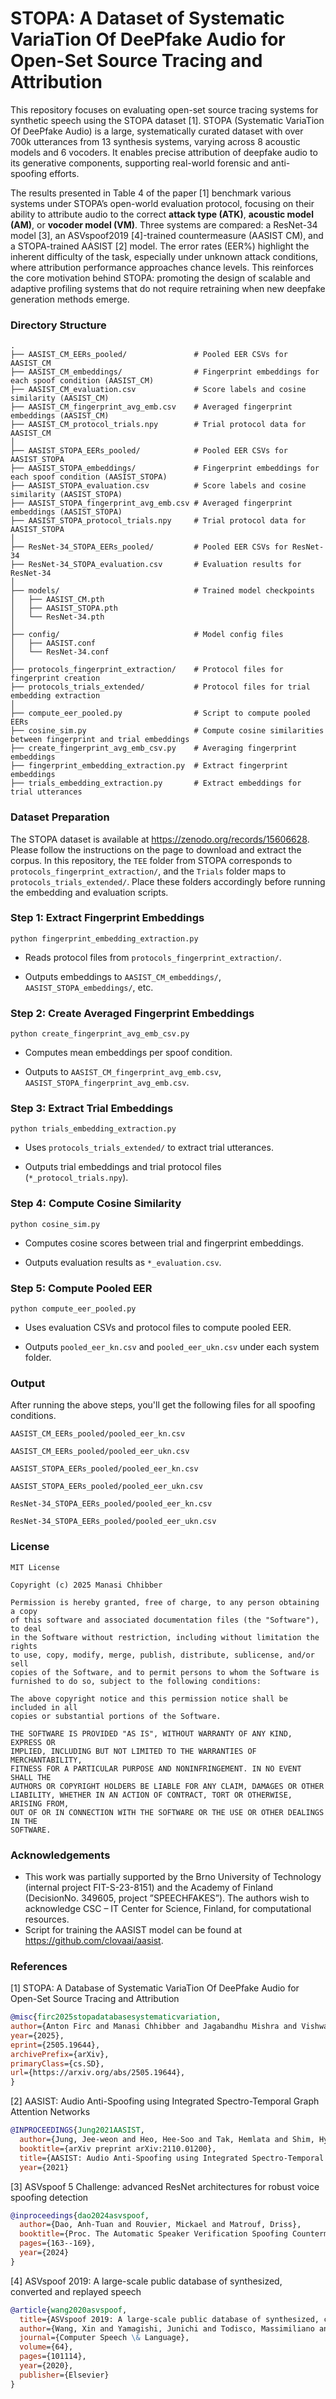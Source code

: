# STOPA: A Dataset of Systematic VariaTion Of DeePfake Audio for Open-Set Source Tracing and Attribution

This repository focuses on evaluating open-set source tracing systems for synthetic speech using the STOPA dataset [1]. STOPA (Systematic VariaTion Of DeePfake Audio) is a large, systematically curated dataset with over 700k utterances from 13 synthesis systems, varying across 8 acoustic models and 6 vocoders. It enables precise attribution of deepfake audio to its generative components, supporting real-world forensic and anti-spoofing efforts.

The results presented in Table 4 of the paper [1] benchmark various systems under STOPA’s open-world evaluation protocol, focusing on their ability to attribute audio to the correct **attack type (ATK)**, **acoustic model (AM)**, or **vocoder model (VM)**. Three systems are compared: a ResNet-34 model [3], an ASVspoof2019 [4]-trained countermeasure (AASIST CM), and a STOPA-trained AASIST [2] model. The error rates (EER%) highlight the inherent difficulty of the task, especially under unknown attack conditions, where attribution performance approaches chance levels. This reinforces the core motivation behind STOPA: promoting the design of scalable and adaptive profiling systems that do not require retraining when new deepfake generation methods emerge.

### Directory Structure

```
.
├── AASIST_CM_EERs_pooled/               # Pooled EER CSVs for AASIST_CM
├── AASIST_CM_embeddings/                # Fingerprint embeddings for each spoof condition (AASIST_CM)
├── AASIST_CM_evaluation.csv             # Score labels and cosine similarity (AASIST_CM)
├── AASIST_CM_fingerprint_avg_emb.csv    # Averaged fingerprint embeddings (AASIST_CM)
├── AASIST_CM_protocol_trials.npy        # Trial protocol data for AASIST_CM
│
├── AASIST_STOPA_EERs_pooled/            # Pooled EER CSVs for AASIST_STOPA
├── AASIST_STOPA_embeddings/             # Fingerprint embeddings for each spoof condition (AASIST_STOPA)
├── AASIST_STOPA_evaluation.csv          # Score labels and cosine similarity (AASIST_STOPA)
├── AASIST_STOPA_fingerprint_avg_emb.csv # Averaged fingerprint embeddings (AASIST_STOPA)
├── AASIST_STOPA_protocol_trials.npy     # Trial protocol data for AASIST_STOPA
│
├── ResNet-34_STOPA_EERs_pooled/         # Pooled EER CSVs for ResNet-34
├── ResNet-34_STOPA_evaluation.csv       # Evaluation results for ResNet-34
│
├── models/                              # Trained model checkpoints
│   ├── AASIST_CM.pth
│   ├── AASIST_STOPA.pth
│   └── ResNet-34.pth
│
├── config/                              # Model config files
│   ├── AASIST.conf
│   └── ResNet-34.conf
│
├── protocols_fingerprint_extraction/    # Protocol files for fingerprint creation
├── protocols_trials_extended/           # Protocol files for trial embedding extraction
│
├── compute_eer_pooled.py                # Script to compute pooled EERs
├── cosine_sim.py                        # Compute cosine similarities between fingerprint and trial embeddings
├── create_fingerprint_avg_emb_csv.py    # Averaging fingerprint embeddings
├── fingerprint_embedding_extraction.py  # Extract fingerprint embeddings
├── trials_embedding_extraction.py       # Extract embeddings for trial utterances

```
### Dataset Preparation

The STOPA dataset is available at https://zenodo.org/records/15606628. Please follow the instructions on the page to download and extract the corpus. In this repository, the `TEE` folder from STOPA corresponds to `protocols_fingerprint_extraction/`, and the `Trials` folder maps to `protocols_trials_extended/`. Place these folders accordingly before running the embedding and evaluation scripts.

### Step 1: Extract Fingerprint Embeddings

```python fingerprint_embedding_extraction.py```

- Reads protocol files from `protocols_fingerprint_extraction/`.

- Outputs embeddings to `AASIST_CM_embeddings/`, `AASIST_STOPA_embeddings/`, etc.

### Step 2: Create Averaged Fingerprint Embeddings

```python create_fingerprint_avg_emb_csv.py```

- Computes mean embeddings per spoof condition.

- Outputs to `AASIST_CM_fingerprint_avg_emb.csv`, `AASIST_STOPA_fingerprint_avg_emb.csv`.

### Step 3: Extract Trial Embeddings

```python trials_embedding_extraction.py```

- Uses `protocols_trials_extended/` to extract trial utterances.

- Outputs trial embeddings and trial protocol files (`*_protocol_trials.npy`).

### Step 4: Compute Cosine Similarity

```python cosine_sim.py```

- Computes cosine scores between trial and fingerprint embeddings.

- Outputs evaluation results as `*_evaluation.csv`.

### Step 5: Compute Pooled EER

```python compute_eer_pooled.py```

- Uses evaluation CSVs and protocol files to compute pooled EER.

- Outputs `pooled_eer_kn.csv` and `pooled_eer_ukn.csv` under each system folder.

### Output

After running the above steps, you'll get the following files for all spoofing conditions.  

```AASIST_CM_EERs_pooled/pooled_eer_kn.csv```

```AASIST_CM_EERs_pooled/pooled_eer_ukn.csv```

```AASIST_STOPA_EERs_pooled/pooled_eer_kn.csv```

```AASIST_STOPA_EERs_pooled/pooled_eer_ukn.csv```

```ResNet-34_STOPA_EERs_pooled/pooled_eer_kn.csv```

```ResNet-34_STOPA_EERs_pooled/pooled_eer_ukn.csv```

### License

```
MIT License

Copyright (c) 2025 Manasi Chhibber

Permission is hereby granted, free of charge, to any person obtaining a copy
of this software and associated documentation files (the "Software"), to deal
in the Software without restriction, including without limitation the rights
to use, copy, modify, merge, publish, distribute, sublicense, and/or sell
copies of the Software, and to permit persons to whom the Software is
furnished to do so, subject to the following conditions:

The above copyright notice and this permission notice shall be included in all
copies or substantial portions of the Software.

THE SOFTWARE IS PROVIDED "AS IS", WITHOUT WARRANTY OF ANY KIND, EXPRESS OR
IMPLIED, INCLUDING BUT NOT LIMITED TO THE WARRANTIES OF MERCHANTABILITY,
FITNESS FOR A PARTICULAR PURPOSE AND NONINFRINGEMENT. IN NO EVENT SHALL THE
AUTHORS OR COPYRIGHT HOLDERS BE LIABLE FOR ANY CLAIM, DAMAGES OR OTHER
LIABILITY, WHETHER IN AN ACTION OF CONTRACT, TORT OR OTHERWISE, ARISING FROM,
OUT OF OR IN CONNECTION WITH THE SOFTWARE OR THE USE OR OTHER DEALINGS IN THE
SOFTWARE.
```

### Acknowledgements

- This work was partially supported by the Brno University of Technology (internal project FIT-S-23-8151) and the Academy of Finland (DecisionNo. 349605, project ”SPEECHFAKES”). The authors wish to acknowledge CSC – IT Center for Science, Finland, for computational resources.
- Script for training the AASIST model can be found at https://github.com/clovaai/aasist.

### References

[1] STOPA: A Database of Systematic VariaTion Of DeePfake Audio for Open-Set Source Tracing and Attribution
```bibtex
@misc{firc2025stopadatabasesystematicvariation,
author={Anton Firc and Manasi Chhibber and Jagabandhu Mishra and Vishwanath Pratap Singh and Tomi Kinnunen and Kamil Malinka},
year={2025},
eprint={2505.19644},
archivePrefix={arXiv},
primaryClass={cs.SD},
url={https://arxiv.org/abs/2505.19644}, 
}
```

[2] AASIST: Audio Anti-Spoofing using Integrated Spectro-Temporal Graph Attention Networks
```bibtex
@INPROCEEDINGS{Jung2021AASIST,
  author={Jung, Jee-weon and Heo, Hee-Soo and Tak, Hemlata and Shim, Hye-jin and Chung, Joon Son and Lee, Bong-Jin and Yu, Ha-Jin and Evans, Nicholas},
  booktitle={arXiv preprint arXiv:2110.01200}, 
  title={AASIST: Audio Anti-Spoofing using Integrated Spectro-Temporal Graph Attention Networks}, 
  year={2021}
```

[3] ASVspoof 5 Challenge: advanced ResNet architectures for robust voice spoofing detection
```bibtex
@inproceedings{dao2024asvspoof,
  author={Dao, Anh-Tuan and Rouvier, Mickael and Matrouf, Driss},
  booktitle={Proc. The Automatic Speaker Verification Spoofing Countermeasures Workshop (ASVspoof Workshop)},
  pages={163--169},
  year={2024}
}
```

[4] ASVspoof 2019: A large-scale public database of synthesized, converted and replayed speech
```bibtex
@article{wang2020asvspoof,
  title={ASVspoof 2019: A large-scale public database of synthesized, converted and replayed speech},
  author={Wang, Xin and Yamagishi, Junichi and Todisco, Massimiliano and Delgado, H{\'e}ctor and Nautsch, Andreas and Evans, Nicholas and Sahidullah, Md and Vestman, Ville and Kinnunen, Tomi and Lee, Kong Aik and others},
  journal={Computer Speech \& Language},
  volume={64},
  pages={101114},
  year={2020},
  publisher={Elsevier}
}
```